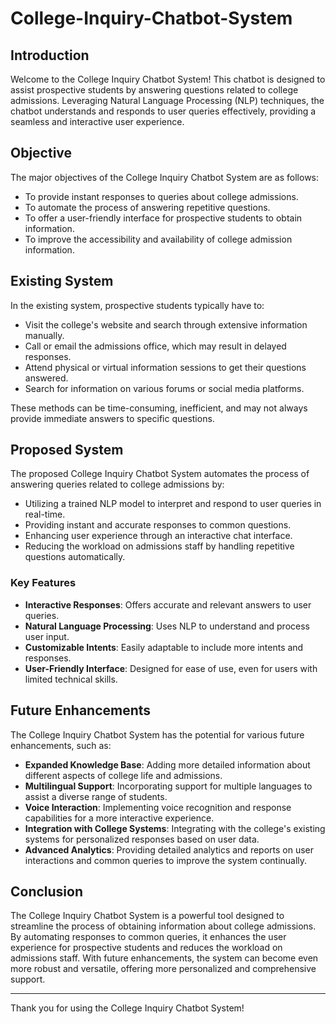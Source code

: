 # College-Inquiry-Chatbot-System

## Introduction

Welcome to the College Inquiry Chatbot System! This chatbot is designed to assist prospective students by answering questions related to college admissions. Leveraging Natural Language Processing (NLP) techniques, the chatbot understands and responds to user queries effectively, providing a seamless and interactive user experience.

## Objective

The major objectives of the College Inquiry Chatbot System are as follows:

- To provide instant responses to queries about college admissions.
- To automate the process of answering repetitive questions.
- To offer a user-friendly interface for prospective students to obtain information.
- To improve the accessibility and availability of college admission information.

## Existing System

In the existing system, prospective students typically have to:

- Visit the college's website and search through extensive information manually.
- Call or email the admissions office, which may result in delayed responses.
- Attend physical or virtual information sessions to get their questions answered.
- Search for information on various forums or social media platforms.

These methods can be time-consuming, inefficient, and may not always provide immediate answers to specific questions.

## Proposed System

The proposed College Inquiry Chatbot System automates the process of answering queries related to college admissions by:

- Utilizing a trained NLP model to interpret and respond to user queries in real-time.
- Providing instant and accurate responses to common questions.
- Enhancing user experience through an interactive chat interface.
- Reducing the workload on admissions staff by handling repetitive questions automatically.

### Key Features

- **Interactive Responses**: Offers accurate and relevant answers to user queries.
- **Natural Language Processing**: Uses NLP to understand and process user input.
- **Customizable Intents**: Easily adaptable to include more intents and responses.
- **User-Friendly Interface**: Designed for ease of use, even for users with limited technical skills.

## Future Enhancements

The College Inquiry Chatbot System has the potential for various future enhancements, such as:

- **Expanded Knowledge Base**: Adding more detailed information about different aspects of college life and admissions.
- **Multilingual Support**: Incorporating support for multiple languages to assist a diverse range of students.
- **Voice Interaction**: Implementing voice recognition and response capabilities for a more interactive experience.
- **Integration with College Systems**: Integrating with the college's existing systems for personalized responses based on user data.
- **Advanced Analytics**: Providing detailed analytics and reports on user interactions and common queries to improve the system continually.

## Conclusion

The College Inquiry Chatbot System is a powerful tool designed to streamline the process of obtaining information about college admissions. By automating responses to common queries, it enhances the user experience for prospective students and reduces the workload on admissions staff. With future enhancements, the system can become even more robust and versatile, offering more personalized and comprehensive support.

---

Thank you for using the College Inquiry Chatbot System! 

